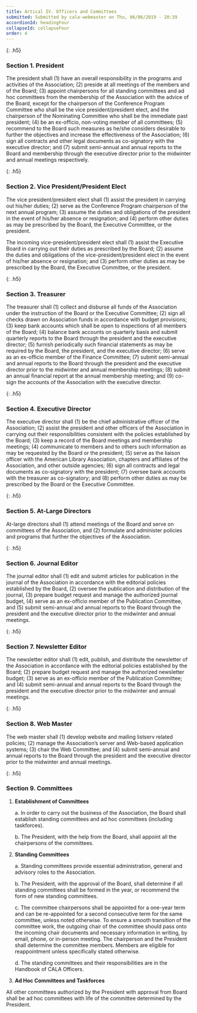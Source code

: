 ```yaml
---
title: Artical IV. Officers and Committees
submitted: Submitted by cala-webmaster on Thu, 06/06/2019 - 20:39
accordionId: headingFour
collapseId: collapseFour
order: 4
---
```


{: .h5}
### Section 1. President

The president shall (1) have an overall responsibility in the programs and activities of the Association; (2) preside at all meetings of the members and of the Board; (3) appoint chairpersons for all standing committees and ad hoc committees from the membership of the Association with the advice of the Board, except for the chairperson of the Conference Program Committee who shall be the vice president/president elect, and the chairperson of the Nominating Committee who shall be the immediate past president; (4) be an ex-officio, non-voting member of all committees; (5) recommend to the Board such measures as he/she considers desirable to further the objectives and increase the effectiveness of the Association; (6) sign all contracts and other legal documents as co-signatory with the executive director; and (7) submit semi-annual and annual reports to the Board and membership through the executive director prior to the midwinter and annual meetings respectively.

{: .h5}
### Section 2. Vice President/President Elect

The vice president/president elect shall (1) assist the president in carrying out his/her duties; (2) serve as the Conference Program chairperson of the next annual program; (3) assume the duties and obligations of the president in the event of his/her absence or resignation; and (4) perform other duties as may be prescribed by the Board, the Executive Committee, or the president.

The incoming vice-president/president elect shall (1) assist the Executive Board in carrying out their duties as prescribed by the Board; (2) assume the duties and obligations of the vice-president/president elect in the event of his/her absence or resignation; and (3) perform other duties as may be prescribed by the Board, the Executive Committee, or the president.

{: .h5}
### Section 3. Treasurer

The treasurer shall (1) collect and disburse all funds of the Association under the instruction of the Board or the Executive Committee; (2) sign all checks drawn on Association funds in accordance with budget provisions; (3) keep bank accounts which shall be open to inspections of all members of the Board; (4) balance bank accounts on quarterly basis and submit quarterly reports to the Board through the president and the executive director; (5) furnish periodically such financial statements as may be required by the Board, the president, and the executive director; (6) serve as an ex-officio member of the Finance Committee; (7) submit semi-annual and annual reports to the Board through the president and the executive director prior to the midwinter and annual membership meetings; (8) submit an annual financial report at the annual membership meeting; and (9) co-sign the accounts of the Association with the executive director.

{: .h5}
### Section 4. Executive Director

The executive director shall (1) be the chief administrative officer of the Association; (2) assist the president and other officers of the Association in carrying out their responsibilities consistent with the policies established by the Board; (3) keep a record of the Board meetings and membership meetings; (4) communicate to members and to others such information as may be requested by the Board or the president; (5) serve as the liaison officer with the American Library Association, chapters and affiliates of the Association, and other outside agencies; (6) sign all contracts and legal documents as co-signatory with the president; (7) oversee bank accounts with the treasurer as co-signatory; and (8) perform other duties as may be prescribed by the Board or the Executive Committee.

{: .h5}
### Section 5. At-Large Directors

At-large directors shall (1) attend meetings of the Board and serve on committees of the Association, and (2) formulate and administer policies and programs that further the objectives of the Association.

{: .h5}
### Section 6. Journal Editor

The journal editor shall (1) edit and submit articles for publication in the journal of the Association in accordance with the editorial policies established by the Board, (2) oversee the publication and distribution of the journal, (3) prepare budget request and manage the authorized journal budget, (4) serve as an ex-officio member of the Publication Committee, and (5) submit semi-annual and annual reports to the Board through the president and the executive director prior to the midwinter and annual meetings.

{: .h5}
### Section 7. Newsletter Editor

The newsletter editor shall (1) edit, publish, and distribute the newsletter of the Association in accordance with the editorial policies established by the Board; (2) prepare budget request and manage the authorized newsletter budget; (3) serve as an ex-officio member of the Publication Committee; and (4) submit semi-annual and annual reports to the Board through the president and the executive director prior to the midwinter and annual meetings.

{: .h5}
### Section 8. Web Master

The web master shall (1) develop website and mailing listserv related policies; (2) manage the Association’s server and Web-based application systems; (3) chair the Web Committee; and (4) submit semi-annual and annual reports to the Board through the president and the executive director prior to the midwinter and annual meetings.

{: .h5}
### Section 9. Committees

1. **Establishment of Committees**
   
   a. In order to carry out the business of the Association, the Board shall establish standing committees and ad hoc committees (including taskforces).
   
   b. The President, with the help from the Board, shall appoint all the chairpersons of the committees.

2. **Standing Committees**
   
   a. Standing committees provide essential administration, general and advisory roles to the Association.
   
   b. The President, with the approval of the Board, shall determine if all standing committees shall be formed in the year, or recommend the form of new standing committees.
   
   c. The committee chairpersons shall be appointed for a one-year term and can be re-appointed for a second consecutive term for the same committee, unless noted otherwise. To ensure a smooth transition of the committee work, the outgoing chair of the committee should pass onto the incoming chair documents and necessary information in writing, by email, phone, or in-person meeting. The chairperson and the President shall determine the committee members. Members are eligible for reappointment unless specifically stated otherwise.
   
   d. The standing committees and their responsibilities are in the Handbook of CALA Officers.

3. **Ad Hoc Committees and Taskforces**

All other committees authorized by the President with approval from Board shall be ad hoc committees with life of the committee determined by the President.
